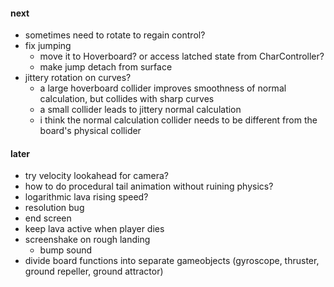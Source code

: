 #### next
- sometimes need to rotate to regain control?
- fix jumping
  - move it to Hoverboard? or access latched state from CharController?
  - make jump detach from surface
- jittery rotation on curves?
  - a large hoverboard collider improves smoothness of normal calculation, but collides with sharp curves
  - a small collider leads to jittery normal calculation
  - i think the normal calculation collider needs to be different from the board's physical collider

#### later
- try velocity lookahead for camera?
- how to do procedural tail animation without ruining physics?
- logarithmic lava rising speed?
- resolution bug
- end screen
- keep lava active when player dies
- screenshake on rough landing
  - bump sound
- divide board functions into separate gameobjects (gyroscope, thruster, ground repeller, ground attractor)